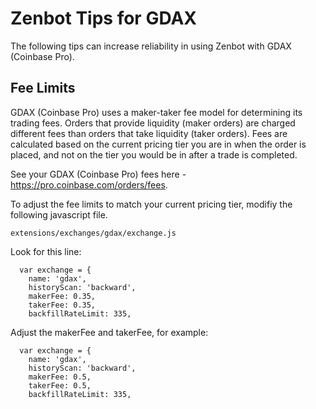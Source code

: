 # Zenbot Tips for GDAX

The following tips can increase reliability in using Zenbot with GDAX (Coinbase Pro).

## Fee Limits

GDAX (Coinbase Pro) uses a maker-taker fee model for determining its trading fees. Orders that provide liquidity (maker orders) are charged different fees than orders that take liquidity (taker orders). Fees are calculated based on the current pricing tier you are in when the order is placed, and not on the tier you would be in after a trade is completed.

See your GDAX (Coinbase Pro) fees here - https://pro.coinbase.com/orders/fees.

To adjust the fee limits to match your current pricing tier, modifiy the following javascript file. 

```
extensions/exchanges/gdax/exchange.js
```

Look for this line:
```
  var exchange = {
    name: 'gdax',
    historyScan: 'backward',
    makerFee: 0.35,
    takerFee: 0.35,
    backfillRateLimit: 335,
```

Adjust the makerFee and takerFee, for example:
```
  var exchange = {
    name: 'gdax',
    historyScan: 'backward',
    makerFee: 0.5,
    takerFee: 0.5,
    backfillRateLimit: 335,
```
